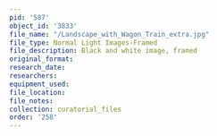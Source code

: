 ```yaml
---
pid: '587'
object_id: '3833'
file_name: "/Landscape_with_Wagon_Train_extra.jpg"
file_type: Normal Light Images›Framed
file_description: Black and white image, framed
original_format:
research_date:
researchers:
equipment_used:
file_location:
file_notes:
collection: curatorial_files
order: '258'
---
```

